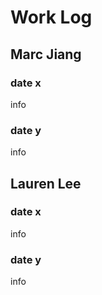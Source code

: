 # Work Log

## Marc Jiang

### date x

info

### date y

info


## Lauren Lee

### date x

info

### date y

info
